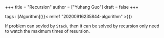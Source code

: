 +++
title = "Recursion"
author = ["Yuhang Guo"]
draft = false
+++

tags
: [Algorithm]({{< relref "20200916235844-algorithm" >}})

If problem can sovled by `Stack`, then it can be solved by recursion only need to watch the maximum times of resursion.
